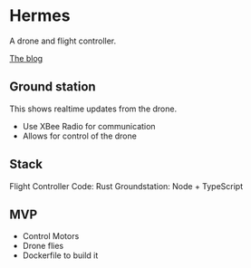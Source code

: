 # Hermes

A drone and flight controller.

[The blog](https://mcraealex.github.io/hermes/blog)

## Ground station

This shows realtime updates from the drone.

* Use XBee Radio for communication
* Allows for control of the drone

## Stack

Flight Controller Code: Rust
Groundstation: Node + TypeScript

## MVP

* Control Motors
* Drone flies
* Dockerfile to build it
